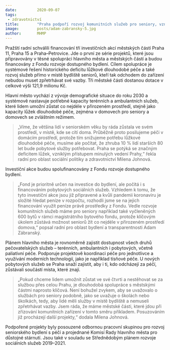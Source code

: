 ```yaml
---
date:         2020-09-07
tags:         
 - zdravotnictví
title:        "Praha podpoří rozvoj komunitních služeb pro seniory, vznikne 110 nových lůžek"
image: 	      posts/adam-zabransky-5.jpg
author:       MHMP
---
```


Pražští radní schválili financování tří investičních akcí městských částí Praha 11, Praha 15 a Praha–Petrovice. Jde o první ze série projektů, které jsou připravovány v těsné spolupráci hlavního města a městských částí a budou financovány z Fondu rozvoje dostupného bydlení. Cílem spolupráce je systémové řešení historického deficitu lůžkové dlouhodobé péče a také rozvoj služeb přímo v místě bydliště seniorů, kteří tak odchodem do zařízení nebudou muset zpřetrhávat své vazby. Tři městské části dostanou dotace v celkové výši 121,9 milionu Kč.

Hlavní město vychází z vývoje demografické situace do roku 2030 a systémově nastavuje potřebné kapacity terénních a ambulantních služeb, které lidem umožní zůstat co nejdéle v přirozeném prostředí, stejně jako kapacity lůžek dlouhodobé péče, zejména v domovech pro seniory a domovech se zvláštním režimem.

> „Víme, že většina lidí v seniorském věku by ráda zůstala ve svém prostředí, v místě, kde se cítí doma. Průběžně proto posilujeme péči v domácím prostředí, protože tím snižujeme potřebu lůžkové dlouhodobé péče, musíme ale počítat, že zhruba 10 % lidí starších 80 let bude pobytové služby potřebovat. Praha se potýká se značným deficitem lůžek, vzniklým přístupem minulých vedení Prahy,“ řekla radní pro oblast sociální politiky a zdravotnictví Milena Johnová.

Investiční akce budou spolufinancovány z Fondu rozvoje dostupného bydlení. 
> „Fond je prioritně určen na investice do bydlení, ale počítá i s financováním pobytových sociálních služeb. Vzhledem k tomu, že tyto investiční akce jsou již připravené a kvůli pandemii koronaviru je složité hledat peníze v rozpočtu, rozhodli jsme se na jejich financování využít peníze právě prostředky z Fondu. Vedle rozvoje komunitních služeb máme pro seniory například také vyčleněných 600 bytů v rámci magistrátního bytového fondu, protože klíčovým úkolem zůstává možnost seniorů žít co nejdéle v přirozeném prostředí domova,“ popsal radní pro oblast bydlení a transparentnosti Adam Zábranský.

Plánem hlavního města je rovnoměrně zajistit dostupnost všech druhů pečovatelských služeb – terénních, ambulantních i pobytových, včetně paliativní péče. Podporuje projektově koordinaci péče pro jednotlivce a využívání moderních technologií, jako je například tísňové péče. U nových pobytových služeb se Praha snaží zajistit, aby i ti, kdo odcházejí za péčí, zůstávali součástí místa, které znají.

> „Pokud chceme lidem umožnit zůstat ve své čtvrti a nestěhovat se za službou přes celou Prahu, je dlouhodobá spolupráce s městskými částmi naprosto klíčová. Není bohužel zvykem, aby se uvažovalo o službách pro seniory podobně, jako se uvažuje o školách nebo školkách, tedy, aby lidé měli služby v místě bydliště a nemuseli zpřetrhávat vazby. Jsem ráda, že máme městské části, které jdou při zřizování komunitních zařízení v tomto směru příkladem. Posuzováním již procházejí další projekty,“ dodala Milena Johnová.

Podpořené projekty byly posouzené odbornou pracovní skupinou pro rozvoj seniorského bydlení s péčí a projednané Komisí Rady hlavního města pro důstojné stárnutí. Jsou také v souladu se Střednědobým plánem rozvoje sociálních služeb 2019–2021.
